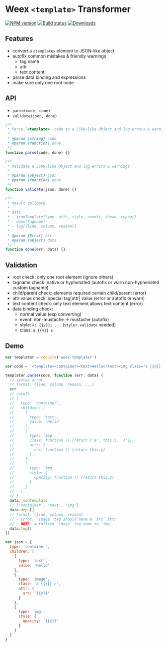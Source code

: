 # Weex `<template>` Transformer

[![NPM version][npm-image]][npm-url]
[![Build status][circle-image]][circle-url]
[![Downloads][downloads-image]][downloads-url]

[npm-image]: https://img.shields.io/npm/v/weex-templater.svg?style=flat-square
[npm-url]: https://npmjs.org/package/weex-templater
[circle-image]: https://circleci.com/gh/alibaba/weex_toolchain.svg?style=svg
[circle-url]: https://circleci.com/gh/alibaba/weex_toolchain/tree/master
[downloads-image]: https://img.shields.io/npm/dm/weex-templater.svg?style=flat-square
[downloads-url]: https://npmjs.org/package/weex-templater

## Features

- convert a `<template>` element to JSON-like object
- autofix common mistakes & friendly warnings
    + tag name
    + attr
    + text content
- parse data binding and expressions
- make sure only one root node

## API

- `parse(code, done)`
- `validate(json, done)`

```javascript
/**
 * Parse `<template>` code to a JSON-like Object and log errors & warnings
 * 
 * @param {string} code
 * @param {function} done
 */
function parse(code, done) {}

/**
 * Validate a JSON-like Object and log errors & warnings
 * 
 * @param {object} json
 * @param {function} done
 */
function validate(json, done) {}

/**
 * Result callback
 *
 * data
 * - jsonTemplate{type, attr, style, events, shown, repeat}
 * - deps[tagname]
 * - log[{line, column, reason}]
 * 
 * @param {Error} err
 * @param {object} data
 */
function done(err, data) {}
```

## Validation

- root check: only one root element (ignore others)
- tagname check: native or hyphenated (autofix or warn non-hyphenated custom tagname)
- child/parent check: elements required certain child/parent (error)
- attr value check: special tag[attr] value (error or autofix or warn)
- text content check: only text element allows text content (error)
- data binding check:
    + normal value (exp converting)
    + event: non-mustache -> mustache (autofix)
    + style: `k: {{v}}; ...` (`styler.validate` needed)
    + class: `a {{v}} c`

## Demo

```javascript
var templater = require('weex-templater')

var code = '<template><container><text>Hello</text><img class="a {{x}} c" src="{{y}}" /><image style="opacity: {{z}}"></image></container></template>'

templater.parse(code, function (err, data) {
  // syntax error
  // format: {line, column, reason, ...}
  err
  // result
  // {
  //   type: 'container',
  //   children: [
  //     {
  //       type: 'text',
  //       value: 'Hello'
  //     },
  //     {
  //       type: 'img',
  //       class: function () {return ['a', this.x, 'c']},
  //       attr: {
  //         src: function () {return this.y}
  //       }
  //     },
  //     {
  //       type: 'img',
  //       style: {
  //         opacity: function () {return this.z}
  //       }
  //     }
  //   ]
  // }
  data.jsonTemplate
  // ['container', 'text', 'img']
  data.deps[]
  // format: {line, column, reason}
  // - Error: `image` tag should have a `src` attr
  // - NOTE: autofixed `image` tag name to `img`
  data.log[]
})

var json = {
  type: 'container',
  children: [
    {
      type: 'text',
      value: 'Hello'
    },
    {
      type: 'image',
      class: 'a {{x}} c',
      attr: {
        src: '{{y}}'
      }
    },
    {
      type: 'img',
      style: {
        opacity: '{{z}}'
      }
    }
  ]
}
```
